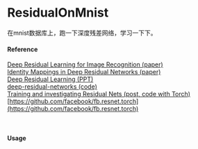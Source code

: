 # ResidualOnMnist

在mnist数据库上，跑一下深度残差网络，学习一下下。   

#### Reference
[Deep Residual Learning for Image Recognition (paper)](http://arxiv.org/pdf/1512.03385v1.pdf)   
[Identity Mappings in Deep Residual Networks (paper)](http://arxiv.org/pdf/1603.05027.pdf)    
[Deep Residual Learning (PPT)](http://research.microsoft.com/en-us/um/people/kahe/ilsvrc15/ilsvrc2015_deep_residual_learning_kaiminghe.pdf)    
[deep-residual-networks (code)](https://github.com/KaimingHe/deep-residual-networks)   
[Training and investigating Residual Nets (post, code with Torch)](http://torch.ch/blog/2016/02/04/resnets.html)    
[https://github.com/facebook/fb.resnet.torch](https://github.com/facebook/fb.resnet.torch)    

<br/>

#### Usage
